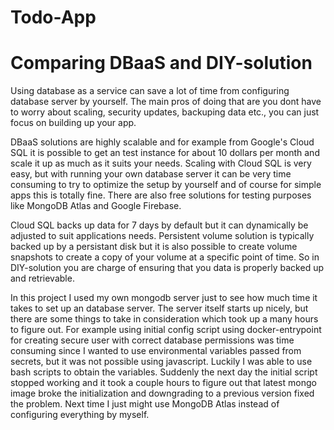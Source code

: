 # Todo-App


# Comparing DBaaS and DIY-solution

Using database as a service can save a lot of time from configuring database server by yourself. The main pros of doing that are you dont have to worry about scaling, security updates, backuping data etc., you can just focus on building up your app. 

DBaaS solutions are highly scalable and for example from Google's Cloud SQL it is possible to get an test instance for about 10 dollars per month and scale it up as much as it suits your needs. Scaling with Cloud SQL is very easy, but with running your own database server it can be very time consuming to try to optimize the setup by yourself and of course for simple apps this is totally fine. There are also free solutions for testing purposes like MongoDB Atlas and Google Firebase. 

Cloud SQL backs up data for 7 days by default but it can dynamically be adjusted to suit applications needs. Persistent volume solution is typically backed up by a persistant disk but it is also possible to create volume snapshots to create a copy of your volume at a specific point of time. So in DIY-solution you are charge of ensuring that you data is properly backed up and retrievable.

In this project I used my own mongodb server just to see how much time it takes to set up an database server. The server itself starts up nicely, but there are some things to take in consideration which took up a many hours to figure out. For example using initial config script using docker-entrypoint for creating secure user with correct database permissions was time consuming since I wanted to use environmental variables passed from secrets, but it was not possible using javascript. Luckily I was able to use bash scripts to obtain the variables. Suddenly the next day the initial script stopped working and it took a couple hours to figure out that latest mongo image broke the initialization and downgrading to a previous version fixed the problem. Next time I just might use MongoDB Atlas instead of configuring everything by myself.
